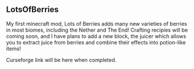 ## LotsOfBerries 

My first minecraft mod, Lots of Berries adds many new varieties of berries in most biomes, including the Nether and The End!
Crafting recipies will be coming soon, and I have plans to add a new block, the juicer which allows you to extract juice from berries and combine their effects
into potion-like items! 

Curseforge link will be here when completed.
